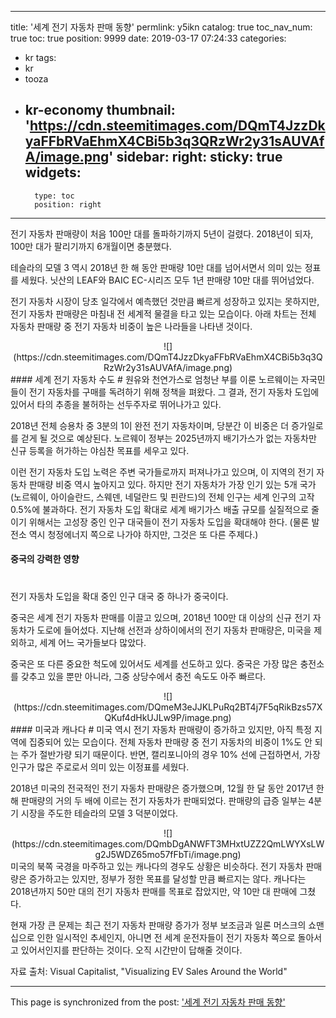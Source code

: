
---
title: '세계 전기 자동차 판매 동향'
permlink: y5ikn
catalog: true
toc_nav_num: true
toc: true
position: 9999
date: 2019-03-17 07:24:33
categories:
- kr
tags:
- kr
- tooza
- kr-economy
thumbnail: 'https://cdn.steemitimages.com/DQmT4JzzDkyaFFbRVaEhmX4CBi5b3q3QRzWr2y31sAUVAfA/image.png'
sidebar:
    right:
        sticky: true
widgets:
    -
        type: toc
        position: right
---


전기 자동차 판매량이 처음 100만 대를 돌파하기까지 5년이 걸렸다. 2018년이 되자, 100만 대가 팔리기까지 6개월이면 충분했다. 

테슬라의 모델 3 역시 2018년 한 해 동안 판매량 10만 대를 넘어서면서 의미 있는 정표를 세웠다. 닛산의 LEAF와 BAIC EC-시리즈 모두 1년 판매량 10만 대를 뛰어넘었다. 

전기 자동차 시장이 당초 일각에서 예측했던 것만큼 빠르게 성장하고 있지는 못하지만, 전기 자동차 판매량은 마침내 전 세계적 물결을 타고 있는 모습이다. 아래 차트는 전체 자동차 판매량 중 전기 자동차 비중이 높은 나라들을 나타낸 것이다.
<center>
![](https://cdn.steemitimages.com/DQmT4JzzDkyaFFbRVaEhmX4CBi5b3q3QRzWr2y31sAUVAfA/image.png)
</center>
#### 세계 전기 자동차 수도
#
원유와 천연가스로 엄청난 부를 이룬 노르웨이는 자국민들이 전기 자동차를 구매를 독려하기 위해 정책을 펴왔다. 그 결과, 전기 자동차 도입에 있어서 타의 추종을 불허하는 선두주자로 뛰어나가고 있다. 

2018년 전체 승용차 중 3분의 1이 완전 전기 자동차이며, 당분간 이 비중은 더 증가일로를 걷게 될 것으로 예상된다. 노르웨이 정부는 2025년까지 배기가스가 없는 자동차만 신규 등록을 허가하는 야심찬 목표를 세우고 있다. 

이런 전기 자동차 도입 노력은 주변 국가들로까지 퍼져나가고 있으며, 이 지역의 전기 자동차 판매량 비중 역시 높아지고 있다. 하지만 전기 자동차가 가장 인기 있는 5개 국가(노르웨이, 아이슬란드, 스웨덴, 네덜란드 및 핀란드)의 전체 인구는 세계 인구의 고작 0.5%에 불과하다. 전기 자동차 도입 확대로 세계 배기가스 배출 규모를 실질적으로 줄이기 위해서는 고성장 중인 인구 대국들이 전기 자동차 도입을 확대해야 한다. (물론 발전소 역시 청정에너지 쪽으로 나가야 하지만, 그것은 또 다른 주제다.)

#### 중국의 강력한 영향
#
전기 자동차 도입을 확대 중인 인구 대국 중 하나가 중국이다. 

중국은 세계 전기 자동차 판매를 이끌고 있으며, 2018년 100만 대 이상의 신규 전기 자동차가 도로에 들어섰다. 지난해 선전과 상하이에서의 전기 자동차 판매량은, 미국을 제외하고, 세계 어느 국가들보다 많았다.  

중국은 또 다른 중요한 척도에 있어서도 세계를 선도하고 있다. 중국은 가장 많은 충전소를 갖추고 있을 뿐만 아니라, 그중 상당수에서 충전 속도도 아주 빠르다. 
<center>
![](https://cdn.steemitimages.com/DQmeM3eJJKLPuRq2BT4j7F5qRikBzs57XQKuf4dHkUJLw9P/image.png)
</center>
#### 미국과 캐나다
#
미국 역시 전기 자동차 판매량이 증가하고 있지만, 아직 특정 지역에 집중되어 있는 모습이다. 전체 자동차 판매량 중 전기 자동차의 비중이 1%도 안 되는 주가 절반가량 되기 때문이다. 반면, 캘리포니아의 경우 10% 선에 근접하면서, 가장 인구가 많은 주로로서 의미 있는 이정표를 세웠다. 

2018년 미국의 전국적인 전기 자동차 판매량은 증가했으며, 12월 한 달 동안 2017년 한 해 판매량의 거의 두 배에 이르는 전기 자동차가 판매되었다. 판매량의 급증 일부는 4분기 시장을 주도한 테슬라의 모델 3 덕분이었다. 
<center>
![](https://cdn.steemitimages.com/DQmbDgANWFT3MHxtUZZ2QmLWYXsLWg2J5WDZ65mo57fFbTi/image.png)
</center>
미국의 북쪽 국경을 마주하고 있는 캐나다의 경우도 상황은 비슷하다. 전기 자동차 판매량은 증가하고는 있지만, 정부가 정한 목표를 달성할 만큼 빠르지는 않다. 캐나다는 2018년까지 50만 대의 전기 자동차 판매를 목표로 잡았지만, 약 10만 대 판매에 그쳤다. 

현재 가장 큰 문제는 최근 전기 자동차 판매량 증가가 정부 보조금과 일론 머스크의 쇼맨십으로 인한 일시적인 추세인지, 아니면 전 세계 운전자들이 전기 자동차 쪽으로 돌아서고 있어서인지를 판단하는 것이다. 오직 시간만이 답해줄 것이다. 

자료 출처: Visual Capitalist, "Visualizing EV Sales Around the World"

- - -

This page is synchronized from the post: ['세계 전기 자동차 판매 동향'](https://steemit.com/@pius.pius/y5ikn)
